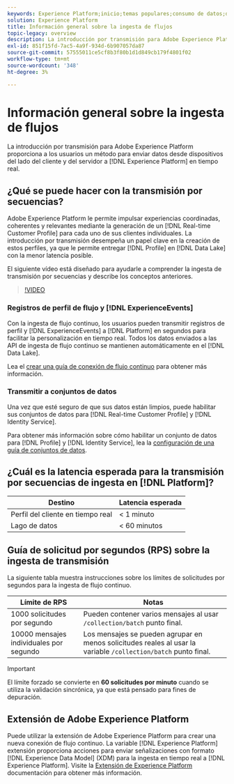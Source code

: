 ```yaml
---
keywords: Experience Platform;inicio;temas populares;consumo de datos;datos ingestados;flujo continuo;descripción general;ingesta de transmisión;latencia;latencia de transmisión por secuencias;
solution: Experience Platform
title: Información general sobre la ingesta de flujos
topic-legacy: overview
description: La introducción por transmisión para Adobe Experience Platform proporciona a los usuarios un método para enviar datos desde dispositivos de cliente y del lado del servidor al Experience Platform en tiempo real.
exl-id: 851f15fd-7ac5-4a9f-934d-6b907057da87
source-git-commit: 57555011ce5cf8b3f80b1d1d849cb179f4801f02
workflow-type: tm+mt
source-wordcount: '348'
ht-degree: 3%

---
```


# Información general sobre la ingesta de flujos

La introducción por transmisión para Adobe Experience Platform proporciona a los usuarios un método para enviar datos desde dispositivos del lado del cliente y del servidor a [!DNL Experience Platform] en tiempo real.

## ¿Qué se puede hacer con la transmisión por secuencias?

Adobe Experience Platform le permite impulsar experiencias coordinadas, coherentes y relevantes mediante la generación de un [!DNL Real-time Customer Profile] para cada uno de sus clientes individuales. La introducción por transmisión desempeña un papel clave en la creación de estos perfiles, ya que le permite entregar [!DNL Profile] en [!DNL Data Lake] con la menor latencia posible.

El siguiente vídeo está diseñado para ayudarle a comprender la ingesta de transmisión por secuencias y describe los conceptos anteriores.

>[!VIDEO](https://video.tv.adobe.com/v/28425?quality=12&learn=on)

### Registros de perfil de flujo y [!DNL ExperienceEvents]

Con la ingesta de flujo continuo, los usuarios pueden transmitir registros de perfil y [!DNL ExperienceEvents] a [!DNL Platform] en segundos para facilitar la personalización en tiempo real. Todos los datos enviados a las API de ingesta de flujo continuo se mantienen automáticamente en el [!DNL Data Lake].

Lea el [crear una guía de conexión de flujo continuo](../tutorials/create-streaming-connection.md) para obtener más información.

### Transmitir a conjuntos de datos

Una vez que esté seguro de que sus datos están limpios, puede habilitar sus conjuntos de datos para [!DNL Real-time Customer Profile] y [!DNL Identity Service].

Para obtener más información sobre cómo habilitar un conjunto de datos para [!DNL Profile] y [!DNL Identity Service], lea la [configuración de una guía de conjuntos de datos](../../profile/tutorials/dataset-configuration.md).

## ¿Cuál es la latencia esperada para la transmisión por secuencias de ingesta en [!DNL Platform]?

| Destino | Latencia esperada |
| --------- | ---------------- |
| Perfil del cliente en tiempo real | &lt; 1 minuto |
| Lago de datos | &lt; 60 minutos |

## Guía de solicitud por segundos (RPS) sobre la ingesta de transmisión

La siguiente tabla muestra instrucciones sobre los límites de solicitudes por segundos para la ingesta de flujo continuo.

| Límite de RPS | Notas |
| --- | --- |
| 1000 solicitudes por segundo | Pueden contener varios mensajes al usar `/collection/batch` punto final. |
| 10000 mensajes individuales por segundo | Los mensajes se pueden agrupar en menos solicitudes reales al usar la variable `/collection/batch` punto final. |

>[!IMPORTANT]
>
>El límite forzado se convierte en **60 solicitudes por minuto** cuando se utiliza la validación sincrónica, ya que está pensado para fines de depuración.

## Extensión de Adobe Experience Platform

Puede utilizar la extensión de Adobe Experience Platform para crear una nueva conexión de flujo continuo. La variable [!DNL Experience Platform] extensión proporciona acciones para enviar señalizaciones con formato [!DNL Experience Data Model] (XDM) para la ingesta en tiempo real a [!DNL Experience Platform]. Visite la [Extensión de Experience Platform](../../tags/extensions/web/sdk/overview.md) documentación para obtener más información.
